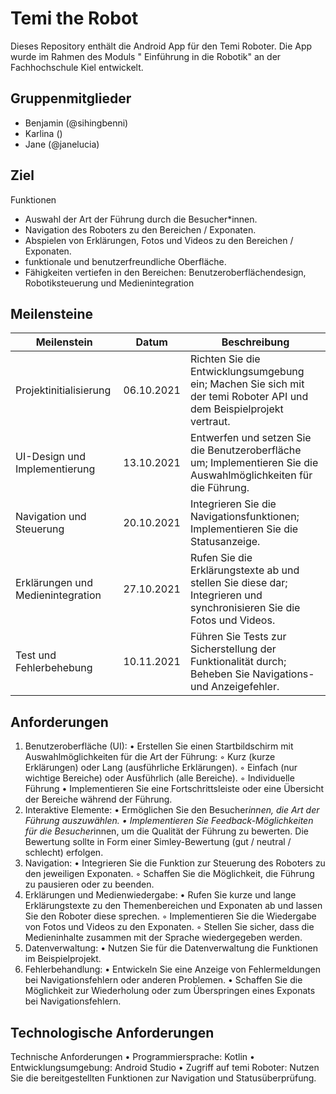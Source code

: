# Temi the Robot

Dieses Repository enthält die Android App für den Temi Roboter. Die App wurde im Rahmen des Moduls "
Einführung in die Robotik" an der Fachhochschule Kiel entwickelt.

## Gruppenmitglieder

* Benjamin (@sihingbenni)
* Karlina ()
* Jane (@janelucia)

## Ziel

Funktionen

* Auswahl der Art der Führung durch die Besucher*innen.
* Navigation des Roboters zu den Bereichen / Exponaten.
* Abspielen von Erklärungen, Fotos und Videos zu den Bereichen / Exponaten.
* funktionale und benutzerfreundliche Oberfläche.
* Fähigkeiten vertiefen in den Bereichen: Benutzeroberflächendesign, Robotiksteuerung und
  Medienintegration

## Meilensteine

| Meilenstein                       | Datum      | Beschreibung                                                                                                          |
|-----------------------------------|------------|-----------------------------------------------------------------------------------------------------------------------|
| Projektinitialisierung            | 06.10.2021 | Richten Sie die Entwicklungsumgebung ein; Machen Sie sich mit der temi Roboter API und dem Beispielprojekt vertraut.  |
| UI-Design und Implementierung     | 13.10.2021 | Entwerfen und setzen Sie die Benutzeroberfläche um; Implementieren Sie die Auswahlmöglichkeiten für die Führung.      |
| Navigation und Steuerung          | 20.10.2021 | Integrieren Sie die Navigationsfunktionen; Implementieren Sie die Statusanzeige.                                      |
| Erklärungen und Medienintegration | 27.10.2021 | Rufen Sie die Erklärungstexte ab und stellen Sie diese dar; Integrieren und synchronisieren Sie die Fotos und Videos. |
| Test und Fehlerbehebung           | 10.11.2021 | Führen Sie Tests zur Sicherstellung der Funktionalität durch; Beheben Sie Navigations- und Anzeigefehler.             |

## Anforderungen

1. Benutzeroberfläche (UI):
   • Erstellen Sie einen Startbildschirm mit Auswahlmöglichkeiten für die Art der Führung:
   ◦ Kurz (kurze Erklärungen) oder Lang (ausführliche Erklärungen).
   ◦ Einfach (nur wichtige Bereiche) oder Ausführlich (alle Bereiche).
   ◦ Individuelle Führung
   • Implementieren Sie eine Fortschrittsleiste oder eine Übersicht der Bereiche während der
   Führung.
2. Interaktive Elemente:
   • Ermöglichen Sie den Besucher*innen, die Art der Führung auszuwählen.
   • Implementieren Sie Feedback-Möglichkeiten für die Besucher*innen, um die Qualität der
   Führung zu bewerten. Die Bewertung sollte in Form einer Simley-Bewertung (gut / neutral /
   schlecht) erfolgen.
3. Navigation:
   • Integrieren Sie die Funktion zur Steuerung des Roboters zu den jeweiligen Exponaten.
   ◦ Schaffen Sie die Möglichkeit, die Führung zu pausieren oder zu beenden.
4. Erklärungen und Medienwiedergabe:
   • Rufen Sie kurze und lange Erklärungstexte zu den Themenbereichen und Exponaten ab und
   lassen Sie den Roboter diese sprechen.
   ◦ Implementieren Sie die Wiedergabe von Fotos und Videos zu den Exponaten.
   ◦ Stellen Sie sicher, dass die Medieninhalte zusammen mit der Sprache wiedergegeben
   werden.
5. Datenverwaltung:
   • Nutzen Sie für die Datenverwaltung die Funktionen im Beispielprojekt.
6. Fehlerbehandlung:
   • Entwickeln Sie eine Anzeige von Fehlermeldungen bei Navigationsfehlern oder anderen
   Problemen.
   • Schaffen Sie die Möglichkeit zur Wiederholung oder zum Überspringen eines Exponats bei
   Navigationsfehlern.

## Technologische Anforderungen

Technische Anforderungen
• Programmiersprache: Kotlin
• Entwicklungsumgebung: Android Studio
• Zugriff auf temi Roboter: Nutzen Sie die bereitgestellten Funktionen zur Navigation und
Statusüberprüfung.